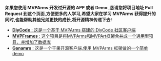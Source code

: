 **如果您使用 **MVPArms** 开发过开源的 **APP** 或者 **Demo** ,恳请您将项目地址 **Pull Request** 到这个页面,方便更多的人学习,希望大家在学习  **MVPArms** 获得提升的同时,也能帮助其他兄弟更快的成长,将开源精神传递下去!**

<!-- 格式为: [**项目名字** : 项目描述](项目地址) -->
* [**DiyCode** : 这是一个基于 MVPArms 搭建的 DiyCode 社区客户端](https://github.com/linsneider/DiyCodeAndroid)
* [**MVPFrames** : 这个项目是将MVPArms和MVPArt框架合并成一个通用型项目，并增加了数据库](https://github.com/DesignQu/MVPFrames)
* [**Ganamrs** : 这是一个干果开源客户端,使用 MVPArms 框架做的一个简单 demo ](https://github.com/lianhuo/Ganamrs)
